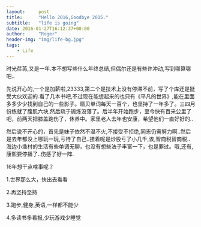 ```yaml
---
layout:     post
title:      "Hello 2016,Goodbye 2015."
subtitle:   "life is going"
date: 2016-01-27T16:12:37+00:00
author:     "Roger"
header-img: "img/life-bg.jpg"
tags:
    - Life
---
```

时光荏苒,又是一年.本不想写些什么年终总结,但偶尔还是有些许冲动,写到哪算哪吧..

先说开心的,一个是加薪啦,23333,第二个是技术上没有停滞不前，写了个库还是挺受大伙欢迎的.看了几本书吧,不过现在能想起来的也只有《平凡的世界》,能在里面多多少少找到自己的一些影子。扇贝单词每天一百个，也坚持了一年多了。三四月份练就了腹肌六块,然后疏于锻炼没落了。后半年开始跑步，至今快有百来公里了吧，前两天把膝盖跑伤了，休养中。家里老人去年也安康，希望他们一直好好的..

然后说不开心的，首先是妹子依然不温不火,不接受不拒绝,同志仍需努力啊..然后是去年都没上哪玩一玩,亏待了自己..接着呢是炒股亏了小几千,诶,智商税智商税..海边小渔村的生活有些单调无聊，也没有想些法子丰富一下，也是罪过。哦,还有,康熙要停播了..伤感了好一阵.

16年想干点啥事呢？

1.世界那么大，快出去看看
  
2.再坚持坚持
  
3.跑步,健身,英语,一样都不能少
  
4.多读书多看报,少玩游戏少睡觉